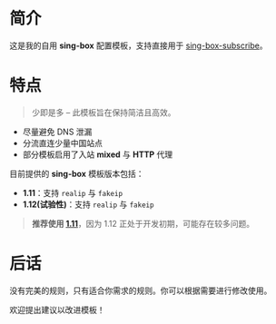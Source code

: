 # 简介

这是我的自用 **sing-box** 配置模板，支持直接用于 [sing-box-subscribe](https://github.com/Toperlock/sing-box-subscribe)。

# 特点
> 少即是多 – 此模板旨在保持简洁且高效。

- 尽量避免 DNS 泄漏
- 分流直连少量中国站点
- 部分模板启用了入站 **mixed** 与 **HTTP** 代理

目前提供的 **sing-box** 模板版本包括：
- **1.11**：支持 `realip` 与 `fakeip`
- **1.12(试验性)**：支持 `realip` 与 `fakeip`  

>**推荐使用 [1.11](https://github.com/Fdulo/Sing-Box-config_template/blob/main/config_template/some_manual_h2dns.json)**，因为 1.12 正处于开发初期，可能存在较多问题。

# 后话

没有完美的规则，只有适合你需求的规则。你可以根据需要进行修改使用。

欢迎提出建议以改进模板！
